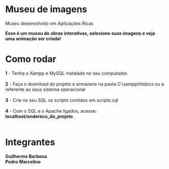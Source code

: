 # Museu de imagens

Museu desenvolvido em Aplicações Ricas

<b>Esse é um museu de obras interativas, selecione suas imagens e veja uma animação ser criada!</b>

<h1>Como rodar</h1>

<b>1</b> - Tenha o Xampp e MySQL instalado no seu computador.<br><br>
<b>2</b> - Faça o download do projeto e armazene na pasta <i>C:\xampp\htdocs</i> ou a referente ao seus sistema operacional<br><br>
<b>3</b> - Crie no seu SQL os scripts contidos em <i>scripts.sql</i><br><br>
<b>4</b> - Com o SQL e o Apache ligados, acesse: <b>localhost/endereco_do_projeto</b> .<br><br>

<h1>Integrantes</h1>

<b>Guilherme Barbosa</b> <br>
<b>Pedro Marcelino</b>
